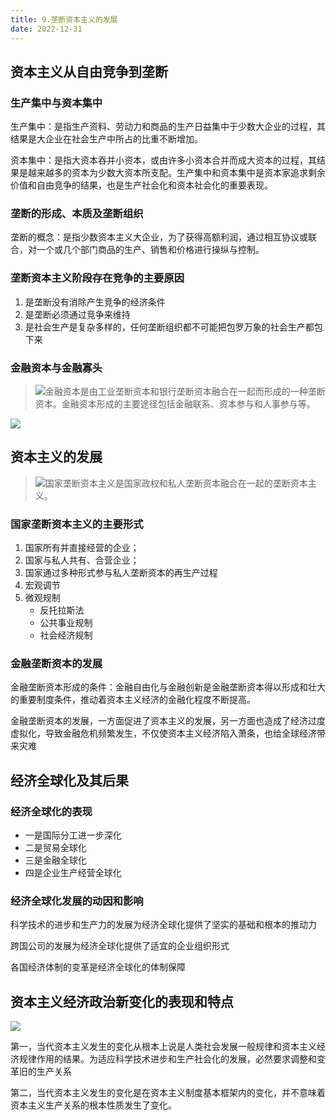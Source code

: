 ```yaml
---
title: 9.垄断资本主义的发展
date: 2022-12-31
---
```


## 资本主义从自由竞争到垄断 <Badge text="选择题" type="tip" />

### 生产集中与资本集中

生产集中：是指生产资料、劳动力和商品的生产日益集中于少数大企业的过程，其结果是大企业在社会生产中所占的比重不断增加。

资本集中：是指大资本吞并小资本，或由许多小资本合并而成大资本的过程，其结果是越来越多的资本为少数大资本所支配。生产集中和资本集中是资本家追求剩余价值和自由竞争的结果，也是生产社会化和资本社会化的重要表现。

### 垄断的形成、本质及垄断组织

垄断的概念：是指少数资本主义大企业，为了获得高额利润，通过相互协议或联合，对一个或几个部门商品的生产、销售和价格进行操纵与控制。

### 垄断资本主义阶段存在竞争的主要原因

1. 是垄断没有消除产生竞争的经济条件
2. 是垄断必须通过竞争来维持
3. 是社会生产是复杂多样的，任何垄断组织都不可能把包罗万象的社会生产都包下来

### 金融资本与金融寡头

> ![](/badge/question.svg)金融资本是由工业垄断资本和银行垄断资本融合在一起而形成的一种垄断资本。金融资本形成的主要途径包括金融联系、资本参与和人事参与等。

![](/politics/金融寡头.svg)

## 资本主义的发展 <Badge text="选择题" type="tip" />

> ![](/badge/success.svg)国家垄断资本主义是国家政权和私人垄断资本融合在一起的垄断资本主义。

### 国家垄断资本主义的主要形式

1. 国家所有并直接经营的企业；
2. 国家与私人共有、合营企业；
3. 国家通过多种形式参与私人垄断资本的再生产过程
4. 宏观调节
5. 微观规制
   - 反托拉斯法
   - 公共事业规制
   - 社会经济规制

### 金融垄断资本的发展

金融垄断资本形成的条件：金融自由化与金融创新是金融垄断资本得以形成和壮大的重要制度条件，推动着资本主义经济的金融化程度不断提高。

金融垄断资本的发展，一方面促进了资本主义的发展，另一方面也造成了经济过度虚拟化，导致金融危机频繁发生，不仅使资本主义经济陷入萧条，也给全球经济带来灾难

## 经济全球化及其后果 <Badge text="选择题" type="tip" />

### 经济全球化的表现

- 一是国际分工进一步深化
- 二是贸易全球化
- 三是金融全球化
- 四是企业生产经营全球化

### 经济全球化发展的动因和影响

科学技术的进步和生产力的发展为经济全球化提供了坚实的基础和根本的推动力

跨国公司的发展为经济全球化提供了适宜的企业组织形式

各国经济体制的变革是经济全球化的体制保障

## 资本主义经济政治新变化的表现和特点 <Badge text="选择题" type="tip" />

![](/politics/当代资本主义经济政治新变化.svg)

第一，当代资本主义发生的变化从根本上说是人类社会发展一般规律和资本主义经济规律作用的结果。为适应科学技术进步和生产社会化的发展，必然要求调整和变革旧的生产关系

第二，当代资本主义发生的变化是在资本主义制度基本框架内的变化，并不意味着资本主义生产关系的根本性质发生了变化。
